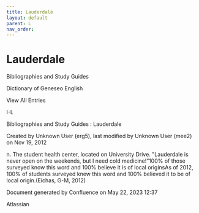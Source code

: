 ```yaml
---
title: Lauderdale
layout: default
parent: L
nav_order:
---
```


# Lauderdale

Bibliographies and Study Guides

Dictionary of Geneseo English

View All Entries

I-L

Bibliographies and Study Guides : Lauderdale

Created by  Unknown User (erg5), last modified by  Unknown User (mee2) on Nov 19, 2012

n. The student health center, located on University Drive. &quot;Lauderdale is never open on the weekends, but I need cold medicine!”100% of those surveyed know this word and 100% believe it is of local originsAs of 2012, 100% of students surveyed knew this word and 100% believed it to be of local origin.(Eichas, G-M, 2012) 

Document generated by Confluence on May 22, 2023 12:37

Atlassian
